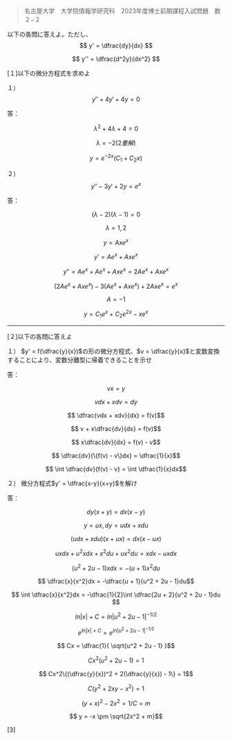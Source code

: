 > 名古屋大学　大学院情報学研究科　2023年度博士前期課程入試問題　数２−２

以下の各問に答えよ。ただし、
$$ y' = \dfrac{dy}{dx} $$ 

$$ y'' = \dfrac{d^2y}{dx^2} $$

[１]以下の微分方程式を求めよ

１）
$$ y'' + 4y' + 4y = 0 $$

答：

$$\lambda ^2 + 4\lambda + 4 = 0$$

$$\lambda = -2(2重解)$$

$$y = e^{-2x}(C_1 + C_2x)$$

２）
$$ y'' - 3y' + 2y = e^x $$

答：

$$ (\lambda - 2)(\lambda - 1) = 0 $$

$$ \lambda = 1, 2 $$

$$ y = Axe^x $$

$$ y' = Ae^x + Axe^x $$

$$ y'' = Ae^x + Ae^x + Axe^x = 2Ae^x + Axe^x $$

$$ (2Ae^x + Axe^x) - 3(Ae^x + Axe^x) + 2Axe^x = e^x $$

$$ A = -1 $$

$$ y = C_1e^x + C_2e^{2x} - xe^x $$

---
[２]以下の各問に答えよ

１）
$y' = f(\dfrac{y}{x})$の形の微分方程式、$v = \dfrac{y}{x}$と変数変換することにより、変数分離型に帰着できることを示せ

答：

$$ vx = y $$

$$ vdx + xdv = dy$$

$$ \dfrac{vdx + xdv}{dx} = f(v)$$

$$ v + x\dfrac{dv}{dx} = f(v)$$

$$ x\dfrac{dv}{dx} = f(v) - v$$

$$ \dfrac{dv}{\{f(v) - v\}dx} = \dfrac{1}{x}$$

$$ \int \dfrac{dv}{f(v) - v} = \int \dfrac{1}{x}dx$$

２）
微分方程式$y' = \dfrac{x-y}{x+y}$を解け

答：

$$  dy(x + y) = dx(x - y)$$

$$  y = ux, dy = udx + xdu$$

$$ (udx + xdu)(x + ux) = dx(x - ux)$$

$$ uxdx + u^2xdx + x^2du + ux^2du = xdx - uxdx$$

$$ (u^2 + 2u - 1)xdx = -(u + 1)x^2du$$

$$ \dfrac{x}{x^2}dx = -\dfrac{u + 1}{u^2 + 2u - 1}du$$

$$ \int \dfrac{x}{x^2}dx  = -\dfrac{1}{2}\int \dfrac{2u + 2}{u^2 + 2u - 1}du $$

$$ ln|x| + C = ln|u^2 + 2u - 1|^{-1/2}$$

$$ e^{ln|x| + C} = e^{ ln|u^2 + 2u - 1|^{-1/2} }$$

$$ Cx = \dfrac{1}{ \sqrt{u^2 + 2u - 1} }$$

$$ Cx^2(u^2+2u-1) = 1$$

$$ Cx^2\{(\dfrac{y}{x})^2 + 2(\dfrac{y}{x}) - 1\} = 1$$

$$ C(y^2 + 2xy - x^2) = 1$$

$$ (y + x)^2 - 2x^2 = 1 / C = m$$

$$ y = -x \pm \sqrt{2x^2 + m}$$

[3]